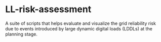 # LL-risk-assessment
A suite of scripts that helps evaluate and visualize the grid reliability risk due to events introduced by large dynamic digital loads (LDDLs) at the planning stage.
